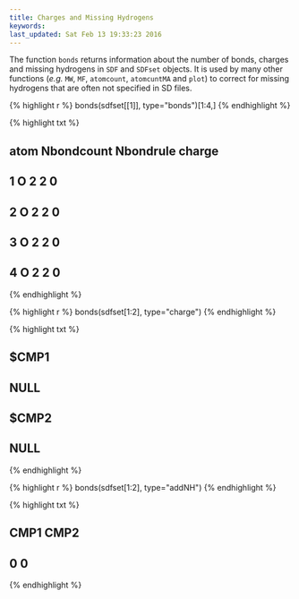 ```yaml
---
title: Charges and Missing Hydrogens
keywords: 
last_updated: Sat Feb 13 19:33:23 2016
---
```


The function `bonds` returns information about the number
of bonds, charges and missing hydrogens in `SDF` and
`SDFset` objects. It is used by many other functions
(*e.g.* `MW`, `MF`,
`atomcount`, `atomcuntMA` and
`plot`) to correct for missing hydrogens that are often
not specified in SD files. 

{% highlight r %}
 bonds(sdfset[[1]], type="bonds")[1:4,]
{% endhighlight %}

{% highlight txt %}
##   atom Nbondcount Nbondrule charge
## 1    O          2         2      0
## 2    O          2         2      0
## 3    O          2         2      0
## 4    O          2         2      0
{% endhighlight %}

{% highlight r %}
 bonds(sdfset[1:2], type="charge")
{% endhighlight %}

{% highlight txt %}
## $CMP1
## NULL
## 
## $CMP2
## NULL
{% endhighlight %}

{% highlight r %}
 bonds(sdfset[1:2], type="addNH") 
{% endhighlight %}

{% highlight txt %}
## CMP1 CMP2 
##    0    0
{% endhighlight %}


